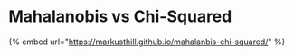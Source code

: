 # Mahalanobis vs Chi-Squared

{% embed url="https://markusthill.github.io/mahalanbis-chi-squared/" %}
